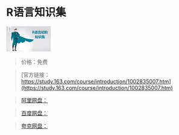 # R语言知识集

![img](../../../assets/study163/free/3757127989235215552.png)

> 价格：免费

> [官方链接：https://study.163.com/course/introduction/1002835007.htm](https://study.163.com/course/introduction/1002835007.htm)

> [阿里网盘：]()

> [百度网盘：]()

> [夸克网盘：]()

